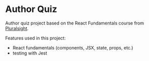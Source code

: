 # Author Quiz
Author quiz project based on the React Fundamentals course from [Pluralsight](https://www.pluralsight.com/).

Features used in this project:
- React fundamentals (components, JSX, state, props, etc.)
- testing with Jest